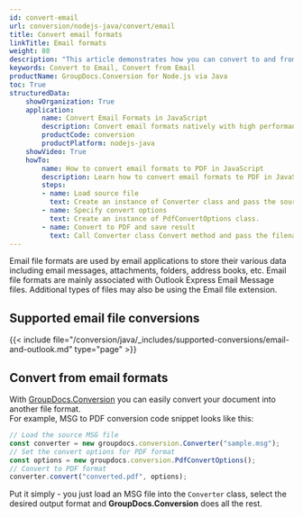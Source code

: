 ```yaml
---
id: convert-email
url: conversion/nodejs-java/convert/email
title: Convert email formats
linkTitle: Email formats
weight: 80
description: "This article demonstrates how you can convert to and from email formats with GroupDocs.Conversion for Node.js via Java."
keywords: Convert to Email, Convert from Email
productName: GroupDocs.Conversion for Node.js via Java
toc: True
structuredData:
    showOrganization: True
    application:    
        name: Convert Email Formats in JavaScript   
        description: Convert email formats natively with high performance using Node.js and GroupDocs.Conversion for Node.js via Java APIs
        productCode: conversion
        productPlatform: nodejs-java 
    showVideo: True
    howTo:
        name: How to convert email formats to PDF in JavaScript 
        description: Learn how to convert email formats to PDF in JavaScript step by step
        steps:
        - name: Load source file 
          text: Create an instance of Converter class and pass the source file path as a constructor parameter. You may specify absolute or relative file paths as per your requirements. 
        - name: Specify convert options 
          text: Create an instance of PdfConvertOptions class.
        - name: Convert to PDF and save result 
          text: Call Converter class Convert method and pass the filename for the converted PDF file and the PdfConvertOptions object from the previous step as parameters.
---
```

Email file formats are used by email applications to store their various data including email messages, attachments, folders, address books, etc. Email file formats are mainly associated with Outlook Express Email Message files. Additional types of files may also be using the Email file extension.

## Supported email file conversions

{{< include file="/conversion/java/_includes/supported-conversions/email-and-outlook.md" type="page" >}}

## Convert from email formats

With [GroupDocs.Conversion](https://products.groupdocs.com/conversion/nodejs-java) you can easily convert your document into another file format.  
For example, MSG to PDF conversion code snippet looks like this:

```js
// Load the source MSG file
const converter = new groupdocs.conversion.Converter("sample.msg");
// Set the convert options for PDF format
const options = new groupdocs.conversion.PdfConvertOptions();
// Convert to PDF format
converter.convert("converted.pdf", options);
```

Put it simply - you just load an MSG file into the `Converter` class, select the desired output format and **GroupDocs.Conversion** does all the rest. 